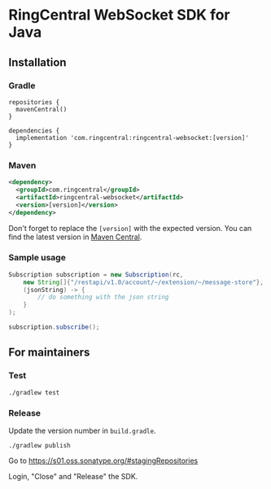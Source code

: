 # RingCentral WebSocket SDK for Java

## Installation

### Gradle

```
repositories {
  mavenCentral()
}

dependencies {
  implementation 'com.ringcentral:ringcentral-websocket:[version]'
}
```

### Maven

```xml
<dependency>
  <groupId>com.ringcentral</groupId>
  <artifactId>ringcentral-websocket</artifactId>
  <version>[version]</version>
</dependency>
```

Don't forget to replace the `[version]` with the expected version. You can find the latest version
in [Maven Central](https://central.sonatype.com/search?q=ringcentral-websocket).


### Sample usage

```java
Subscription subscription = new Subscription(rc,
    new String[]{"/restapi/v1.0/account/~/extension/~/message-store"},
    (jsonString) -> {
        // do something with the json string
    }
);

subscription.subscribe();
```


## For maintainers


### Test

```
./gradlew test
```

### Release

Update the version number in `build.gradle`.

```
./gradlew publish
```

Go to https://s01.oss.sonatype.org/#stagingRepositories

Login, "Close" and "Release" the SDK.
